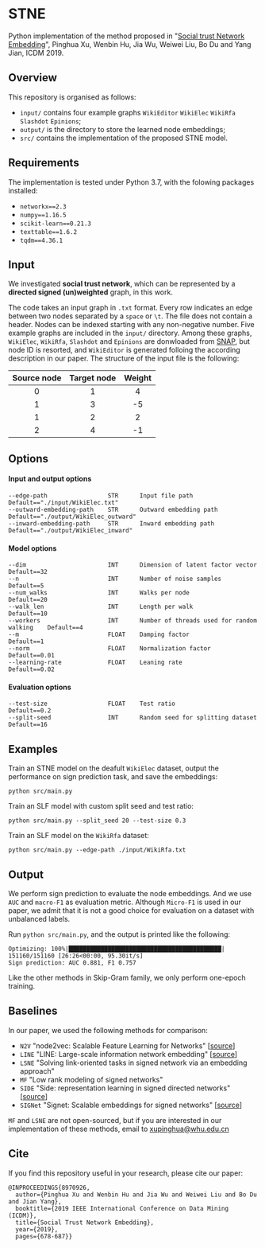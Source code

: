 # STNE
Python implementation of  the method proposed in "[Social trust Network Embedding](https://ieeexplore.ieee.org/document/8970926)", Pinghua Xu, Wenbin Hu, Jia Wu, Weiwei Liu, Bo Du and Yang Jian, ICDM 2019.

## Overview
This repository is organised as follows:
- `input/` contains four example graphs `WikiEditor` `WikiElec` `WikiRfa` `Slashdot` `Epinions`;
- `output/` is the directory to store the learned node embeddings;
- `src/` contains the implementation of the proposed STNE model.

## Requirements
The implementation is tested under Python 3.7, with the folowing packages installed:
- `networkx==2.3`
- `numpy==1.16.5`
- `scikit-learn==0.21.3`
- `texttable==1.6.2`
- `tqdm==4.36.1`

## Input
We investigated **social trust network**, which can be represented by a **directed signed (un)weighted** graph, in this work.

The code takes an input graph in `.txt` format. Every row indicates an edge between two nodes separated by a `space` or `\t`. The file does not contain a header. Nodes can be indexed starting with any non-negative number. Five example graphs are included in the `input/` directory. Among these graphs, `WikiElec`, `WikiRfa`, `Slashdot` and `Epinions` are donwloaded from [SNAP](http://snap.stanford.edu/data/#signnets), but node ID is resorted, and `WikiEditor` is generated folloing the according description in our paper. The structure of the input file is the following:

| Source node | Target node | Weight |
| :-----:| :----: | :----: |
| 0 | 1 | 4 |
| 1 | 3 | -5 |
| 1 | 2 | 2 |
| 2 | 4 | -1 |

## Options
#### Input and output options
```
--edge-path                 STR      Input file path                      Default=="./input/WikiElec.txt"
--outward-embedding-path    STR      Outward embedding path               Default=="./output/WikiElec_outward"
--inward-embedding-path     STR      Inward embedding path                Default=="./output/WikiElec_inward"
```
#### Model options
```
--dim                       INT      Dimension of latent factor vector    Default==32
--n                         INT      Number of noise samples              Default==5
--num_walks                 INT      Walks per node                       Default==20
--walk_len                  INT      Length per walk                      Default==10
--workers                   INT      Number of threads used for random walking    Default==4
--m                         FLOAT    Damping factor                       Default==1
--norm                      FLOAT    Normalization factor                 Default==0.01
--learning-rate             FLOAT    Leaning rate                         Default==0.02
```
#### Evaluation options
```
--test-size                 FLOAT    Test ratio                           Default==0.2
--split-seed                INT      Random seed for splitting dataset    Default==16
```

## Examples
Train an STNE model on the deafult `WikiElec` dataset, output the performance on sign prediction task, and save the embeddings:
```
python src/main.py
```

Train an SLF model with custom split seed and test ratio:
```
python src/main.py --split_seed 20 --test-size 0.3
```

Train an SLF model on the `WikiRfa` dataset:
```
python src/main.py --edge-path ./input/WikiRfa.txt 
```

## Output
We perform sign prediction to evaluate the node embeddings. And we use `AUC` and `macro-F1` as evaluation metric. Although `Micro-F1` is used in our paper, we admit that it is not a good choice for evaluation on a dataset with unbalanced labels.

Run `python src/main.py`, and the output is printed like the following:
```
Optimizing: 100%|███████████████████████████████████████████| 151160/151160 [26:26<00:00, 95.30it/s]
Sign prediction: AUC 0.881, F1 0.757
```
Like the other methods in Skip-Gram family, we only perform one-epoch training.

## Baselines
In our paper, we used the following methods for comparison:
- `N2V`     "node2vec: Scalable Feature Learning for Networks" [[source](https://github.com/aditya-grover/node2vec)]
- `LINE`    "LINE: Large-scale information network embedding" [[source](https://github.com/tangjianpku/LINE)]
- `LSNE`    "Solving link-oriented tasks in signed network via an embedding approach"
- `MF`      "Low rank modeling of signed networks"
- `SIDE`    "Side: representation learning in signed directed networks" [[source](https://datalab.snu.ac.kr/side/)]
- `SIGNet`  "Signet: Scalable embeddings for signed networks" [[source](https://github.com/raihan2108/signet)]

`MF` and `LSNE` are not open-sourced, but if you are interested in our implementation of these methods, email to xupinghua@whu.edu.cn

## Cite
If you find this repository useful in your research, please cite our paper:

```
@INPROCEEDINGS{8970926,
  author={Pinghua Xu and Wenbin Hu and Jia Wu and Weiwei Liu and Bo Du and Jian Yang},
  booktitle={2019 IEEE International Conference on Data Mining (ICDM)},
  title={Social Trust Network Embedding},
  year={2019},
  pages={678-687}}
```
